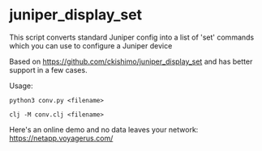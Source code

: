 # juniper_display_set
This script converts standard Juniper config into a list of 'set' commands which you can use to configure a Juniper device

Based on https://github.com/ckishimo/juniper_display_set and has better support in a few cases.

Usage:

```
python3 conv.py <filename>
```

```
clj -M conv.clj <filename>
```

Here's an online demo and no data leaves your network:
https://netapp.voyagerus.com/
